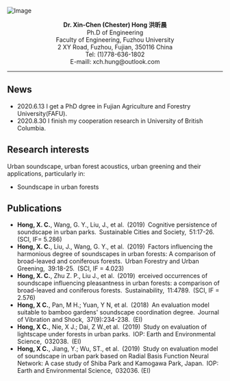 ![Image](https://github.com/xinchenhong/xinchenhong.github.io/blob/master/1%E5%AF%B8.jpg)

<p align="center">
  <b>Dr. Xin-Chen (Chester) Hong  洪昕晨</b>
<br>
Ph.D of Engineering
<br>
Faculty of Engineering, Fuzhou University
<br>
2 XY Road, Fuzhou, Fujian, 350116 China
<br>
Tel: (1)778-636-1802
<br>
E-maill: xch.hung@outlook.com
</p>

****


## News
- 2020.6.13    I get a PhD dgree in Fujian Agriculture and Forestry University(FAFU).
- 2020.8.30    I finish my cooperation research in University of British Columbia.


## Research interests
Urban soundscape, urban forest acoustics, urban greening and their applications, particularly in:
- Soundscape in urban forests

## Publications
- **Hong, X. C.**, Wang, G. Y., Liu, J., et al. (2019) Cognitive persistence of soundscape in urban parks. Sustainable Cities and Society, 51:17-26. (SCI, IF= 5.286)
- **Hong, X. C.**, Liu, J., Wang, G. Y., et al. (2019) Factors influencing the harmonious degree of soundscapes in urban forests: A comparison of broad-leaved and coniferous forests. Urban Forestry and Urban Greening, 39:18-25. (SCI, IF = 4.023)
- **Hong, X. C.**, Zhu Z. P., Liu J., et al. (2019) erceived occurrences of soundscape influencing pleasantness in urban forests: a comparison of broad-leaved and coniferous forests. Sustainability, 11:4789. (SCI, IF = 2.576)
- **Hong, X C.**, Pan, M H.; Yuan, Y N, et al. (2018) An evaluation model suitable to bamboo gardens' soundscape coordination degree. Journal of Vibration and Shock, 37(9):234-238. (EI)
- **Hong, X C.**, Nie, X J.; Dai, Z W.,et al. (2019) Study on evaluation of lightscape under forests in urban parks. IOP: Earth and Environmental Science, 032038. (EI)
- **Hong, X C.**, Jiang, Y.; Wu, ST., et al. (2019) Study on evaluation model of soundscape in urban park based on Radial Basis Function Neural Network: A case study of Shiba Park and Kamogawa Park, Japan. IOP: Earth and Environmental Science, 032036. (EI)
